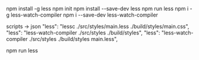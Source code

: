 npm install -g less
npm init
npm install --save-dev less
npm run less
npm i -g less-watch-compiler
npm i --save-dev less-watch-compiler

scripts -> json
	"less": "lessc ./src/styles/main.less ./build/styles/main.css",
	"less": "less-watch-compiler ./src/styles ./build/styles",
	"less": "less-watch-compiler ./src/styles ./build/styles main.less",

npm run less
	